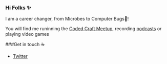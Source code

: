 ### Hi Folks  ✨
 
I am a career changer, from Microbes to Computer Bugs🐛!

You will find me runinning the [Coded Craft Meetup](https://www.codecraftuk.org/), recording [podcasts](https://www.spreaker.com/show/codecraftcast) or playing video games

###Get in touch ☕
* [Twitter](https://twitter.com/lost_semicolon)
